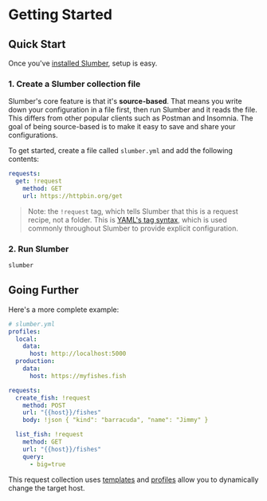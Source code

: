 # Getting Started

## Quick Start

Once you've [installed Slumber](/artifacts), setup is easy.

### 1. Create a Slumber collection file

Slumber's core feature is that it's **source-based**. That means you write down your configuration in a file first, then run Slumber and it reads the file. This differs from other popular clients such as Postman and Insomnia. The goal of being source-based is to make it easy to save and share your configurations.

To get started, create a file called `slumber.yml` and add the following contents:

```yaml
requests:
  get: !request
    method: GET
    url: https://httpbin.org/get
```

> Note: the `!request` tag, which tells Slumber that this is a request recipe, not a folder. This is [YAML's tag syntax](https://yaml.org/spec/1.2.2/#24-tags), which is used commonly throughout Slumber to provide explicit configuration.

### 2. Run Slumber

```sh
slumber
```

## Going Further

Here's a more complete example:

```yaml
# slumber.yml
profiles:
  local:
    data:
      host: http://localhost:5000
  production:
    data:
      host: https://myfishes.fish

requests:
  create_fish: !request
    method: POST
    url: "{{host}}/fishes"
    body: !json { "kind": "barracuda", "name": "Jimmy" }

  list_fish: !request
    method: GET
    url: "{{host}}/fishes"
    query:
      - big=true
```

This request collection uses [templates](./user_guide//templates.md) and [profiles](./api/request_collection/profile.md) allow you to dynamically change the target host.
